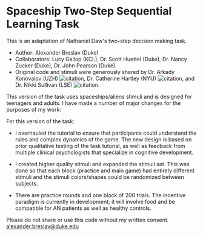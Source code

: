 # Spaceship Two-Step Sequential Learning Task
This is an adaptation of Nathaniel Daw's two-step decision making task.

- Author: Alexander Breslav (Duke)
- Collaborators: Lucy Gallop (KCL), Dr. Scott Huettel (Duke), Dr. Nancy Zucker (Duke), Dr. John Pearson (Duke)
- Original code and stimuli were generously shared by Dr. Arkady Konovalov (UZH) ![citation](https://www.nature.com/articles/ncomms12438?origin=ppub), Dr. Catherine Hartley (NYU) ![citation](https://www.ncbi.nlm.nih.gov/pmc/articles/PMC4899156/), and Dr. Nikki Sullivan (LSE) ![citation](https://journals.sagepub.com/doi/abs/10.1177/0956797614559543).

This version of the task uses spaceships/aliens stimuli and is designed for teenagers and adults.
I have made a number of major changes for the purposes of my work:

For this version of the task:
 - I overhauled the tutorial to ensure that participants could understand the rules and complex dynamics of the game. The new design is based on prior qualitative testing of the task tutorial, as well as feedback from multiple clinical psychologists that specialize in cognitive development.

- I created higher quality stimuli and expanded the stimuli set. This was done so that each block (practice and main game) had entirely different stimuli and the stimuli colors/shapes could be randomized between subjects.

- There are practice rounds and one block of 200 trials. The incentive paradigm is currently in development; it will involve food and be compatible for AN patients as well as healthy controls.

Please do not share or use this code without my written consent.  
alexander.breslav@duke.edu
